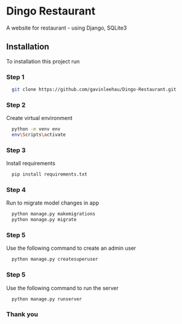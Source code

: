 
# Dingo Restaurant

A website for restaurant - using Django, SQLite3



## Installation

To installation this project run
### Step 1

```bash
  git clone https://github.com/gavinleehau/Dingo-Restaurant.git
```

### Step 2
Create virtual environment
```bash
  python -m venv env
  env\Scripts\activate
```

### Step 3
Install requirements
```bash
  pip install requirements.txt
```

### Step 4
Run to migrate model changes in app
```bash
  python manage.py makemigrations
  python manage.py migrate
```

### Step 5
Use the following command to create an admin user
```bash
  python manage.py createsuperuser
```

### Step 5
Use the following command to run the server
```bash
  python manage.py runserver
```

### Thank you


